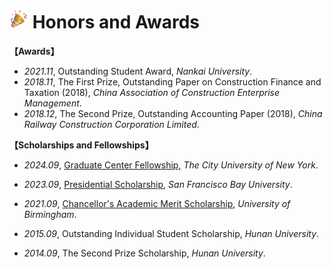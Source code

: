 # <a><img src="../../images/congrad.webp" width="30" alt="img"></a> Honors and Awards

**【Awards】**

- *2021.11*, Outstanding Student Award, *Nankai University*.
- *2018.11*, The First Prize, Outstanding Paper on Construction Finance and Taxation (2018), *China Association of Construction Enterprise Management*.
- *2018.12*, The Second Prize, Outstanding Accounting Paper (2018), *China Railway Construction Corporation Limited*.

**【Scholarships and Fellowships】**

- *2024.09*,  [Graduate Center Fellowship](https://www.gc.cuny.edu/fellowships-and-financial-aid/doctoral-student-funding/prospective-doctoral-student-funding#graduate-center-fellowship-gcf), *The City University of New York*.

- *2023.09*,  [Presidential Scholarship](https://www.sfbu.edu/admissions/scholarships/graduate-scholarships), *San Francisco Bay University*.

- *2021.09*,  [Chancellor's Academic Merit Scholarship](https://www.birmingham.ac.uk/dubai/study/fees-and-funding/scholarships), *University of Birmingham*.

- *2015.09*,  Outstanding Individual Student Scholarship, *Hunan University*.

- *2014.09*,  The Second Prize Scholarship, *Hunan University*.

  
